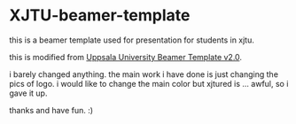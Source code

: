 # XJTU-beamer-template

this is a beamer template used for presentation for students in xjtu. 

this is modified from [Uppsala University Beamer Template v2.0](https://www.overleaf.com/latex/templates/uppsala-university-beamer-template-v2-dot-0/sjbwbmzvpbbf). 

i barely changed anything. the main work i have done is just changing the pics of logo. i would like to change the main color but xjtured is ... awful, so i gave it up.

thanks and have fun. :)
